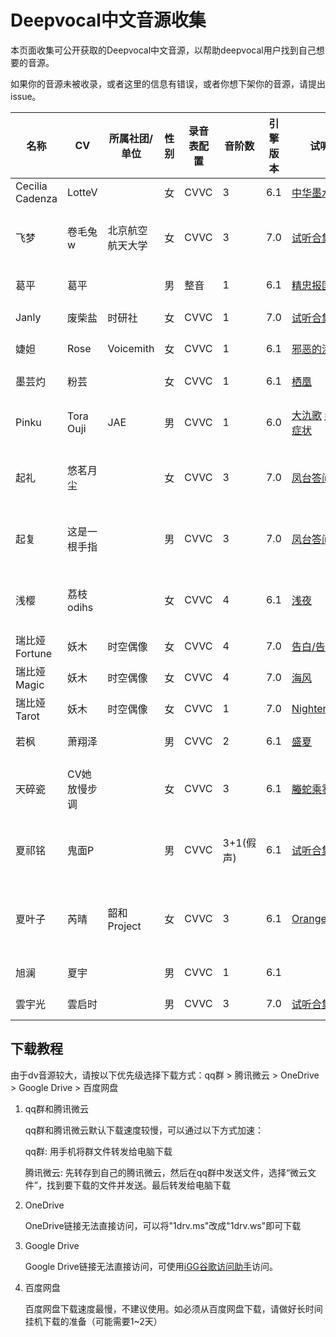 # Deepvocal中文音源收集

本页面收集可公开获取的Deepvocal中文音源，以帮助deepvocal用户找到自己想要的音源。

如果你的音源未被收录，或者这里的信息有错误，或者你想下架你的音源，请提出issue。

|名称|CV|所属社团/单位|性别|录音表配置|音阶数|引擎版本|试听|下载|
|-|-|-|-|-|-|-|-|-|
|Cecilia Cadenza|LotteV||女|CVVC|3|6.1|[中华墨水娘](https://www.bilibili.com/video/av329351767)|[mediafire](http://www.mediafire.com/file/fv7kd2rotg2uptm/CeciliaCadenza_ZH_v0.5b.zip/file)|
|飞梦|卷毛兔w|北京航空航天大学|女|CVVC|3|7.0|[试听合集](https://www.bilibili.com/video/av246386661)|qq群:863271261 [百度网盘 提取码:fmdv](https://pan.baidu.com/s/1pwlOZZ5czc3_TpBzVCffqQ)|
|葛平|葛平||男|整音|1|6.1|[精忠报国](https://www.bilibili.com/video/av83246615)|[腾讯微云](https://share.weiyun.com/5W3ceO9) [百度网盘 提取码:knra](https://pan.baidu.com/s/1aPjPlW1BerLhivUjdq8nQg)|
|Janly|废柴盐|时研社|女|CVVC|1|7.0|[试听合集](https://www.bilibili.com/video/av798615800)|qq群:1167899685|
|婕妲|Rose|Voicemith|女|CVVC|1|6.1|[邪恶的漆黑](https://www.bilibili.com/video/av968484639)|[腾讯微云](https://share.weiyun.com/5cDlabQ) [Google Drive](https://bit.ly/2XNUkOX)|
|墨芸灼|粉芸||女|CVVC|1|6.1|[栖凰](https://www.bilibili.com/video/av754087331)|[百度网盘 提取码:uwfy](https://pan.baidu.com/s/1VBQDbupp9-JMwFckr_JdzQ)|
|Pinku|Tora Ouji|JAE|男|CVVC|1|6.0|[大氿歌](https://www.bilibili.com/video/av60848549) [崇高症状](https://www.bilibili.com/video/av60952324/)|[Google Drive](https://drive.google.com/open?id=1ECWzTbCa-wVLOLreRsdD0NeEIEySgjCo) [百度网盘 提取码:xi7v](https://pan.baidu.com/s/1ThzdLQaeDsO7MObHijXFhQ)|
|起礼|悠茗月尘||女|CVVC|3|7.0|[凤台答问](https://www.bilibili.com/video/av288283912)|qq群:234143343 [百度网盘 提取码:ggv7](https://pan.baidu.com/s/18LWNKq5hxL4P_xTp7Xv0Qg )|
|起复|这是一根手指||男|CVVC|3|7.0|[凤台答问](https://www.bilibili.com/video/av288283912)|qq群:234143343 [百度网盘 提取码:ggv7](https://pan.baidu.com/s/18LWNKq5hxL4P_xTp7Xv0Qg )|
|浅樱|荔枝odihs||女|CVVC|4|6.1|[浅夜](https://www.bilibili.com/video/av582915254)|qq群:952024974 [百度网盘 提取码:QYDV](https://pan.baidu.com/s/1lNKJwqsgwABi8RUApG7Big)|
|瑞比娅 Fortune|妖木|时空偶像|女|CVVC|4|7.0|[告白/告别](https://www.bilibili.com/video/av839820448)|[Google drive](https://drive.google.com/drive/folders/1K_ThzO9Gn-c-boyuElAxqXK54kR1KcL6)|
|瑞比娅 Magic|妖木|时空偶像|女|CVVC|4|7.0|[海风](https://www.bilibili.com/video/av669639483)|[Google drive](https://drive.google.com/drive/folders/1K_ThzO9Gn-c-boyuElAxqXK54kR1KcL6)|
|瑞比娅 Tarot|妖木|时空偶像|女|CVVC|1|7.0|[Nightension](https://www.bilibili.com/video/av839820448)|[Google drive](https://drive.google.com/drive/folders/1K_ThzO9Gn-c-boyuElAxqXK54kR1KcL6)|
|若枫|萧翔泽||男|CVVC|2|6.1|[盛夏](https://www.bilibili.com/video/av201773213)|[百度网盘 提取码:ruof](https://pan.baidu.com/s/1v_NaQyhiqGQfM-Oz87kdoA)|
|天碎瓷|CV她放慢步调||女|CVVC|3|6.1|[螣蛇乘雾来](https://www.bilibili.com/video/av541078898)|qq群:1014862803 [百度网盘 提取码:rf2p](https://pan.baidu.com/s/15oLQEK8hEVIXq_BFGh9xXw )|
|夏祁铭|鬼面P||男|CVVC|3+1(假声)|6.1|[试听合集](https://www.bilibili.com/video/av288577987)|qq群:1083881873 [百度网盘 提取码:fgon](https://pan.baidu.com/s/1IkjkPOKva_Yhd3v024zgiA)|
|夏叶子|芮晴|韶和Project|女|CVVC|3|6.1|[Orange](https://www.bilibili.com/video/av83490146)|qq群:775802167 [腾讯微云](https://share.weiyun.com/5T3AQFg) [Google Drive](https://drive.google.com/open?id=1djBX_wTszaScBnE1eqFJ0_9pm8l3mRQ4) [百度网盘 提取码:jan6](https://pan.baidu.com/s/1LbhZ9dKWiwIqajy4l-58Yw)|
|旭澜|夏宇||男|CVVC|1|6.1||qq群:177160319|
|雲宇光|雲启时||男|CVVC|3|7.0|[试听合集](https://www.bilibili.com/video/av669940295)|qq群:831302201|

## 下载教程
由于dv音源较大，请按以下优先级选择下载方式：qq群 > 腾讯微云 > OneDrive > Google Drive > 百度网盘

1. qq群和腾讯微云
    
    qq群和腾讯微云默认下载速度较慢，可以通过以下方式加速：

    qq群: 用手机将群文件转发给电脑下载

    腾讯微云: 先转存到自己的腾讯微云，然后在qq群中发送文件，选择“微云文件”，找到要下载的文件并发送。最后转发给电脑下载

2. OneDrive
    
    OneDrive链接无法直接访问，可以将"1drv.ms"改成"1drv.ws"即可下载

3. Google Drive
    
    Google Drive链接无法直接访问，可使用[iGG谷歌访问助手](https://microsoftedge.microsoft.com/addons/detail/igg%E8%B0%B7%E6%AD%8C%E8%AE%BF%E9%97%AE%E5%8A%A9%E6%89%8B/mchibleoefileemjfghfejaggonplmmg)访问。

4. 百度网盘
    
    百度网盘下载速度最慢，不建议使用。如必须从百度网盘下载，请做好长时间挂机下载的准备（可能需要1~2天）